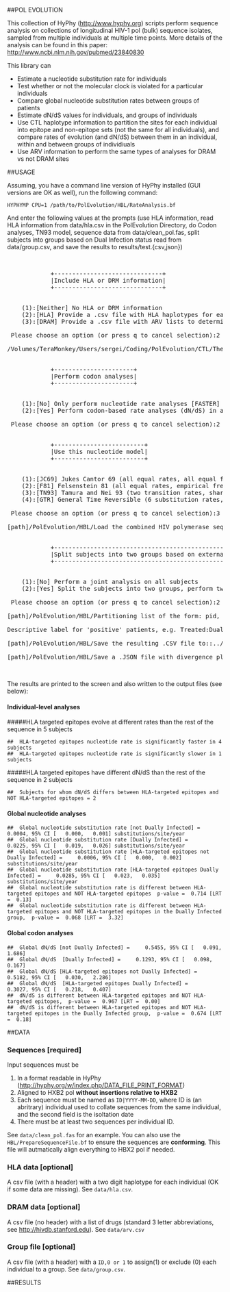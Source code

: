 ##POL EVOLUTION

This collection of HyPhy (http://www.hyphy.org) scripts perform sequence analysis
on collections of longitudinal HIV-1 pol (bulk) sequence isolates, sampled from
multiple individuals at multiple time points. More details of the analysis can 
be found in this paper: http://www.ncbi.nlm.nih.gov/pubmed/23840830

This library can 

* Estimate a nucleotide substitution rate for individuals 
* Test whether or not the molecular clock is violated for a particular individuals
* Compare global nucleotide substitution rates between groups of patients
* Estimate dN/dS values for individuals, and groups of individuals
* Use CTL haplotype information to partition the sites for each individual into epitope and non-epitope sets (not the same for all individuals), and compare rates of evolution (and dN/dS) between them in an individual, within and between groups of individiuals
* Use ARV information to perform the same types of analyses for DRAM vs not DRAM sites

##USAGE


Assuming, you have a command line version of HyPhy installed (GUI versions are 
OK as well), run the following command:

	HYPHYMP CPU=1 /path/to/PolEvolution/HBL/RateAnalysis.bf

And enter the following values at the prompts (use HLA information, read HLA information 
from data/hla.csv in the PolEvolution Directory, do Codon analyses, TN93 model, sequence data from data/clean_pol.fas,
split subjects into groups based on Dual Infection status read from data/group.csv, 
and save the results to results/test.{csv,json})


<pre>


			+------------------------------+
			|Include HLA or DRM information|
			+------------------------------+


	(1):[Neither] No HLA or DRM information
	(2):[HLA] Provide a .csv file with HLA haplotypes for each patient ID
	(3):[DRAM] Provide a .csv file with ARV lists to determine relevant DRM for each patient ID

 Please choose an option (or press q to cancel selection):2

/Volumes/TeraMonkey/Users/sergei/Coding/PolEvolution/CTL/The CTL haplotype file in .CSV format:../data/hla.csv


			+----------------------+
			|Perform codon analyses|
			+----------------------+


	(1):[No] Only perform nucleotide rate analyses [FASTER]
	(2):[Yes] Perform codon-based rate analyses (dN/dS) in addition to nucleotide rate analyses

 Please choose an option (or press q to cancel selection):2


			+-------------------------+
			|Use this nucleotide model|
			+-------------------------+


	(1):[JC69] Jukes Cantor 69 (all equal rates, all equal frequencies)
	(2):[F81] Felsenstein 81 (all equal rates, empirical frequencies)
	(3):[TN93] Tamura and Nei 93 (two transition rates, shared transversion rate, empirical frequencies)
	(4):[GTR] General Time Reversible (6 substitution rates, empirical frequencies)

 Please choose an option (or press q to cancel selection):3

[path]/PolEvolution/HBL/Load the combined HIV polymerase sequence file:../data/clean_pol.fas


			+----------------------------------------------------------------------------------------------------+
			|Split subjects into two groups based on external information (e.g. dual infection, treatment status)|
			+----------------------------------------------------------------------------------------------------+


	(1):[No] Perform a joint analysis on all subjects
	(2):[Yes] Split the subjects into two groups, perform two-group analyses, and compare the rates between groups

 Please choose an option (or press q to cancel selection):2

[path]/PolEvolution/HBL/Partitioning list of the form: pid, [0/1]::../data/group.csv

Descriptive label for 'positive' patients, e.g. Treated:Dually Infected

[path]/PolEvolution/HBL/Save the resulting .CSV file to::../results/test.csv

[path]/PolEvolution/HBL/Save a .JSON file with divergence plots for all subjects (suitable for plotting using D3) to::../results/test.json


</pre>

The results are printed to the screen and also written to the output files (see below):

#### Individual-level analyses
#####HLA targeted epitopes evolve at different rates than the rest of the sequence in 5 subjects

	##	HLA-targeted epitopes nucleotide rate is significantly faster in 4 subjects
	##	HLA-targeted epitopes nucleotide rate is significantly slower in 1 subjects
	
#####HLA targeted epitopes have different dN/dS than the rest of the sequence in 2 subjects
	
	##	Subjects for whom dN/dS differs between HLA-targeted epitopes and NOT HLA-targeted epitopes = 2

#### Global nucleotide analyses
	##	Global nucleotide substitution rate [not Dually Infected] =     0.0004, 95% CI [   0.000,   0.001] substitutions/site/year
	##	Global nucleotide substitution rate [Dually Infected] =     0.0225, 95% CI [   0.019,   0.026] substitutions/site/year
	##	Global nucleotide substitution rate [HLA-targeted epitopes not Dually Infected] =     0.0006, 95% CI [   0.000,   0.002] substitutions/site/year
	##	Global nucleotide substitution rate [HLA-targeted epitopes Dually Infected] =     0.0285, 95% CI [   0.023,   0.035] substitutions/site/year
	##	Global nucleotide substitution rate is different between HLA-targeted epitopes and NOT HLA-targeted epitopes  p-value =  0.714 [LRT =  0.13]
	##	Global nucleotide substitution rate is different between HLA-targeted epitopes and NOT HLA-targeted epitopes in the Dually Infected group,  p-value =  0.068 [LRT =  3.32]
#### Global codon analyses
	##	Global dN/dS [not Dually Infected] =     0.5455, 95% CI [   0.091,   1.686] 
	##	Global dN/dS  [Dually Infected] =     0.1293, 95% CI [   0.098,   0.167] 
	##	Global dN/dS [HLA-targeted epitopes not Dually Infected] =     0.5182, 95% CI [   0.030,   2.286] 
	##	Global dN/dS  [HLA-targeted epitopes Dually Infected] =     0.3027, 95% CI [   0.218,   0.407] 
	##	dN/dS is different between HLA-targeted epitopes and NOT HLA-targeted epitopes,  p-value =  0.967 [LRT =  0.00]
	##	dN/dS is different between HLA-targeted epitopes and NOT HLA-targeted epitopes in the Dually Infected group,  p-value =  0.674 [LRT =  0.18]

##DATA

### Sequences [required]

Input sequences must be 

1. In a format readable in HyPhy (http://hyphy.org/w/index.php/DATA_FILE_PRINT_FORMAT)
2. Aligned to HXB2 pol __without insertions relative to HXB2__
3. Each sequence must be named as `ID|YYYY-MM-DD`, where ID is (an abritrary) individual used to collate sequences from the same individual, and the second field is the isoltation date
4. There must be at least two sequences per individual ID.

See `data/clean_pol.fas` for an example. You can also use the `HBL/PrepareSequenceFile.bf` to ensure the sequences are __conforming__.
This file will autmatically align everything to HBX2 pol if needed.

### HLA data [optional]

A csv file (with a header) with a two digit haplotype for each individual (OK if some data are missing). 
See `data/hla.csv`.

### DRAM data [optional]

A csv file (no header) with a list of drugs (standard 3 letter abbreviations, see http://hivdb.stanford.edu). 
See `data/arv.csv` 

### Group file [optional]

A csv file (with a header) with a `ID,0 or 1` to assign(1) or exclude (0) each individual to a group. 
See `data/group.csv`.



##RESULTS	
	
